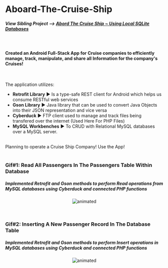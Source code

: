 # Aboard-The-Cruise-Ship
##### View Sibling Project --> [Abord The Cruise Ship ~ Using Local SQLite Databases](https://github.com/MuhammadMoeezKhan/Aboard-The-Cruise-Ship_Local)

<br>

#### Created an Android Full-Stack App for Cruise companies to efficiently manage, track, manipulate, and share all Information for the company's Cruises!

<br>

The application utilizes:
- **Retrofit Library** :arrow_forward:	  Is a type-safe REST client for Android which helps us consume RESTful web services
- **Gson Library** :arrow_forward:	 Java library that can be used to convert Java Objects into their JSON representation and vice versa
- **Cyberduck** :arrow_forward:	 FTP client used to manage and track files being transfered over the internet (Used Here For PHP Files)
- **MySQL Workbenches** :arrow_forward:	 To CRUD with Relational MySQL databases over a MySQL server.

<br>
Planning to operate a Cruise Ship Company! Use the App!
<br>

<br>

### Gif#1: Read All Passengers In The Passengers Table Within Database
##### Implemented Retrofit and Gson methods to perform Read operations from MySQL databases using Cyberduck and connected PHP functions
<p align="center">
  <img src="http://g.recordit.co/H2149G4Nsf.gif" alt="animated" />
</p>

<br>

### Gif#2: Inserting A New Passenger Record In The Database Table
##### Implemented Retrofit and Gson methods to perform Insert operations in MySQL databases using Cyberduck and connected PHP functions
<p align="center">
  <img src="http://g.recordit.co/H2149G4Nsf.gif" alt="animated" />
</p>

